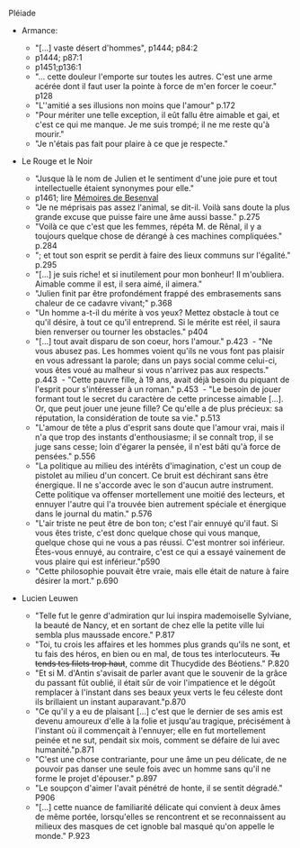 Pléiade

- Armance:
	-  "[...] vaste désert d'hommes", p1444; p84:2
	- p1444; p87:1
	- p1451;p136:1
	- "... cette douleur l'emporte sur toutes les autres. C'est une arme acérée dont il faut user la pointe à force de m'en forcer le coeur." p128
	- "L''amitié a ses illusions non moins que l'amour" p.172
	- "Pour mériter une telle exception, il eût fallu être aimable et gai, et c'est ce qui me manque. Je me suis trompé; il ne me reste qu'à mourir."
	- "Je n'étais pas fait pour plaire à ce que je respecte."
        
- Le Rouge et le Noir
	- "Jusque là le nom de Julien et le sentiment d'une joie pure et tout intellectuelle étaient synonymes pour elle."
	- p1461; lire [Mémoires de Besenval](https://fr.wikipedia.org/wiki/Pierre-Victor_de_Besenval_de_Br%C3%BCnstatt)
	- "Je ne méprisais pas assez l'animal, se dit-il. Voilà sans doute la plus grande excuse que puisse faire une âme aussi basse." p.275
	- "Voilà ce que c'est que les femmes, répéta M. de Rênal, il y a toujours quelque chose de dérangé à ces machines compliquées." p.284
	- "; et tout son esprit se perdit à faire des lieux communs sur l'égalité." p.295
	- "[...] je suis riche! et si inutilement pour mon bonheur! Il m'oubliera. Aimable comme il est, il sera aimé, il aimera."
	- "Julien finit par être profondément frappé des embrasements sans chaleur de ce cadavre vivant;" p.368
	- "Un homme a-t-il du mérite à vos yeux? Mettez obstacle à tout ce qu'il désire, à tout ce qu'il entreprend. Si le mérite est réel, il saura bien renverser ou tourner les obstacles." p404
	 - "[...] tout avait disparu de son coeur, hors l'amour." p.423
	 - "Ne vous abusez pas. Les hommes voient qu'ils ne vous font pas plaisir en vous adressant la parole; dans un pays social comme celui-ci, vous êtes voué au malheur si vous n'arrivez pas aux respects." p.443
	 - "Cette pauvre fille, à 19 ans, avait déjà besoin du piquant de l'esprit pour s'intéresser à un roman." p.453
	 - "Le besoin de jouer formant tout le secret du caractère de cette princesse aimable [...]. Or, que peut jouer une jeune fille? Ce qu'elle a de plus précieux: sa réputation, la considération de toute sa vie." p.513
	 - "L'amour de tête a plus d'esprit sans doute que l'amour vrai, mais il n'a que trop des instants d'enthousiasme; il se connaît trop, il se juge sans cesse; loin d'égarer la pensée, il n'est bâti qu'à force de pensées." p.556
	- "La politique au milieu des intérêts d'imagination, c'est un coup de pistolet au milieu d'un concert. Ce bruit est déchirant sans être énergique. Il ne s'accorde avec le son d'aucun autre instrument. Cette politique va offenser mortellement une moitié des lecteurs, et ennuyer l'autre qui l'a trouvée bien autrement spéciale et énergique dans le journal du matin." p.576
	- "L'air triste ne peut être de bon ton; c'est l'air ennuyé qu'il faut. Si vous êtes triste, c'est donc quelque chose qui vous manque, quelque chose qui ne vous a pas réussi. C'est montrer soi inférieur. Êtes-vous ennuyé, au contraire, c'est ce qui a essayé vainement de vous plaire qui est inférieur."p590
	- "Cette philosophie pouvait être vraie, mais elle était de nature à faire désirer la mort." p.690

- Lucien Leuwen
	- "Telle fut le genre d'admiration qur lui inspira mademoiselle Sylviane, la beauté de Nancy, et en sortant de chez elle la petite ville lui sembla plus maussade encore." P.817
	- "Toi, tu crois les affaires et les hommes plus grands qu'ils ne sont, et tu fais des héros, en bien ou en mal, de tous tes interlocuteurs. ~~Tu tends tes filets trop haut~~, comme dit Thucydide des Béotiens." P.820
	- "Et si M. d'Antin s'avisait de parler avant que le souvenir de la grâce du passant fût oublié, il était sûr de voir l'impatience et le dégoût remplacer à l'instant dans ses beaux yeux verts le feu céleste dont ils brillaient un instant auparavant."p.870
	- "Ce qu'il y a eu de plaisant [...] c'est que le dernier de ses amis est devenu amoureux d'elle à la folie et jusqu'au tragique, précisément à l'instant où il commençait à l'ennuyer; elle en fut mortellement peinée et ne sut, pendait six mois, comment se défaire de lui avec humanité."p.871
	- "C'est une chose contrariante, pour une âme un peu délicate, de ne pouvoir pas danser une seule fois avec un homme sans qu'il ne forme le projet d'épouser." p.897
	- "Le soupçon d'aimer l'avait pénétré de honte, il se sentit dégradé." P906
	- "[...] cette nuance de familiarité délicate qui convient à deux âmes de même portée, lorsqu'elles se rencontrent et se reconnaissent au milieux des masques de cet ignoble bal masqué qu'on appelle le monde." P.923